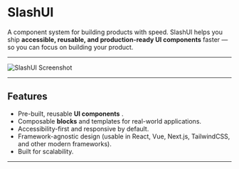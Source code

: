 # SlashUI

A component system for building products with speed. SlashUI helps you ship **accessible, reusable, and production-ready UI components** faster — so you can focus on building your product.

---

![SlashUI Screenshot](https://raw.githubusercontent.com/connectwithshivamk/connectwithshivamk/refs/heads/main/slashui-v0.1.0.png)

---

## Features

* Pre-built, reusable **UI components** .
* Composable **blocks** and templates for real-world applications.
* Accessibility-first and responsive by default.
* Framework-agnostic design (usable in React, Vue, Next.js, TailwindCSS, and other modern frameworks).
* Built for scalability.

---
